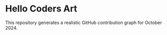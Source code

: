 # Hello Coders Art

This repository generates a realistic GitHub contribution graph for October 2024.
